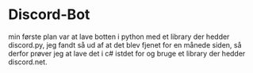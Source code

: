 # Discord-Bot
min første plan var at lave botten i python med et library der hedder discord.py, jeg fandt så ud af at det blev fjenet for en månede siden, så derfor prøver jeg at lave det i c# istdet for og bruge et library der hedder discord.net.<br>

